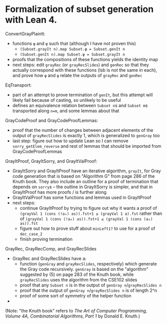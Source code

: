 # Formalization of subset generation with Lean 4.

ConvertGrayPlainIt:
- functions `φ` and `ψ` such that (although I have not proven this)
  - `(Subset.grayIt n).map Subset.φ = Subset.genIt n`
  - `(Subset.genIt n).map Subset.ψ = Subset.grayIt n`
- proofs that the compositions of these functions yields the identity map
- next steps: edit `grayRec` (or `grayRecSlides`) and `genRec` so that they actually correspond with these functions (lsb is not the same in each), and prove how `φ` and `ψ` relate the outputs of `grayRec` and `genRec`

EqTransport:
- part of an attempt to prove termination of `genIt`, but this attempt will likely fail because of casting, so unlikely to be useful
- defines an equivalence relation between `Subset n`s and `Subset m`s transported along `n=m`, and some lemmas about that

GrayCodeProof and GrayCodeProofLemmas:
- proof that the number of changes between adjacent elements of the output of `grayRecSlides` is exactly 1, which is generalized to `genGray` too
- last step: figure out how to update Lean so I can remove `sorry_getElem_reverse` and rest of lemmas that should be imported from GrayCodeProofLemmas

GrayItProof, GrayItSorry, and GrayItValProof:
- GrayItSorry and GrayItProof have an iterative algorithm, `grayIt`, for Gray code generation that is based on "Algorithm G" from page 286 of the Knuth book. They also include an outline for a proof of termination that depends on `sorry`s – the outline in GrayItSorry is simpler, and that in GrayItProof has more proofs / is further along
- GrayItValProof has some functions and lemmas used in GrayItProof
- next steps:
  - continue GrayItProof by trying to figure out why it wants a proof of `(grayVal 1 (cons (!a₀) as)).fst+1 ≤ (grayVal 1 a).fst` rather than of `(grayVal 1 (cons (!a₀) as)).fst+1 ≤ (grayVal 1 (cons (a₀) as)).fst`
  - figure out how to prove stuff about `minLeft1?` to use for a proof of `dec_case_2`
  - finish proving termination

GrayRec, GrayRecComp, and GrayRecSlides
- GrayRec and GrayRecSlides have a:
  - function (`genGray` and `grayRecSlides`, respectively) which generate the Gray code recursively. `genGray` is based on the "algorithm" suggested by (5) on page 283 of the Knuth book, while `grayRecSlides` uses the algorithm from the CSE102 slides
  - proof that any `Subset n` is in the output of `genGray n`/`grayRecSlides n`
  - proof that the output of `genGray n`/`grayRecSlides n` is of length 2^n
  - proof of some sort of symmetry of the helper function
- 

(Note: "the Knuth book" refers to _The Art of Computer Programming, Volume 4A, Combinatorial Algorithms, Part 1_ by Donald E. Knuth.)
